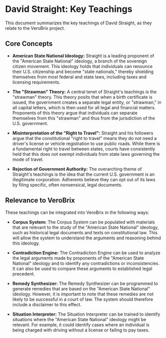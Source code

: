 # David Straight: Key Teachings

This document summarizes the key teachings of David Straight, as they relate to the VeroBrix project.

## Core Concepts

*   **American State National Ideology:** Straight is a leading proponent of the "American State National" ideology, a branch of the sovereign citizen movement. This ideology holds that individuals can renounce their U.S. citizenship and become "state nationals," thereby shielding themselves from most federal and state laws, including taxes and licensing requirements.

*   **The "Strawman" Theory:** A central tenet of Straight's teachings is the "strawman" theory. This theory posits that when a birth certificate is issued, the government creates a separate legal entity, or "strawman," in all capital letters, which is then used for all legal and financial matters. Proponents of this theory argue that individuals can separate themselves from this "strawman" and thus from the jurisdiction of the U.S. government.

*   **Misinterpretation of the "Right to Travel":** Straight and his followers argue that the constitutional "right to travel" means they do not need a driver's license or vehicle registration to use public roads. While there is a fundamental right to travel between states, courts have consistently held that this does not exempt individuals from state laws governing the mode of travel.

*   **Rejection of Government Authority:** The overarching theme of Straight's teachings is the idea that the current U.S. government is an illegitimate corporation. Adherents believe they can opt out of its laws by filing specific, often nonsensical, legal documents.

## Relevance to VeroBrix

These teachings can be integrated into VeroBrix in the following ways:

*   **Corpus System:** The Corpus System can be populated with materials that are relevant to the study of the "American State National" ideology, such as historical legal documents and texts on constitutional law. This will allow the system to understand the arguments and reasoning behind this ideology.

*   **Contradiction Engine:** The Contradiction Engine can be used to analyze the legal arguments made by proponents of the "American State National" ideology and to identify any contradictions or inconsistencies. It can also be used to compare these arguments to established legal precedent.

*   **Remedy Synthesizer:** The Remedy Synthesizer can be programmed to generate remedies that are based on the "American State National" ideology. However, it is important to note that these remedies are not likely to be successful in a court of law. The system should therefore include a disclaimer to this effect.

*   **Situation Interpreter:** The Situation Interpreter can be trained to identify situations where the "American State National" ideology might be relevant. For example, it could identify cases where an individual is being charged with driving without a license or failing to pay taxes.
